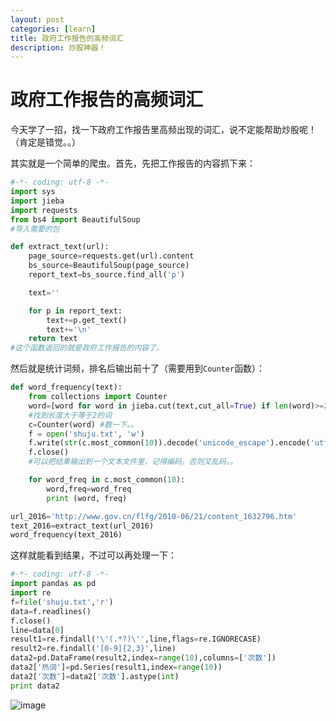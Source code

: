 ```yaml
---
layout: post  
categories: [learn]   
title: 政府工作报告的高频词汇  
description: 炒股神器！  
---
```


# 政府工作报告的高频词汇

今天学了一招，找一下政府工作报告里高频出现的词汇，说不定能帮助炒股呢！（肯定是错觉。。）

其实就是一个简单的爬虫。首先，先把工作报告的内容抓下来：

```python
#-*- coding: utf-8 -*-
import sys
import jieba
import requests
from bs4 import BeautifulSoup
#导入需要的包

def extract_text(url):
    page_source=requests.get(url).content
    bs_source=BeautifulSoup(page_source)
    report_text=bs_source.find_all('p')

    text=''

    for p in report_text:
        text+=p.get_text()
        text+='\n'
    return text
#这个函数返回的就是政府工作报告的内容了。
```
然后就是统计词频，排名后输出前十了（需要用到`Counter`函数）：

```python
def word_frequency(text):
    from collections import Counter
    word=[word for word in jieba.cut(text,cut_all=True) if len(word)>=2]
    #找到长度大于等于2的词
    c=Counter(word) #数一下。。
    f = open('shuju.txt', 'w')
    f.write(str(c.most_common(10)).decode('unicode_escape').encode('utf-8'))
    f.close()
    #可以把结果输出到一个文本文件里，记得编码，否则又乱码。。

    for word_freq in c.most_common(10):
        word,freq=word_freq
        print (word, freq)
```


```python
url_2016='http://www.gov.cn/flfg/2010-06/21/content_1632796.htm'
text_2016=extract_text(url_2016)
word_frequency(text_2016)
```

这样就能看到结果，不过可以再处理一下：


```python
#-*- coding: utf-8 -*-
import pandas as pd
import re
f=file('shuju.txt','r')
data=f.readlines()
f.close()
line=data[0]
result1=re.findall('\'(.*?)\'',line,flags=re.IGNORECASE)
result2=re.findall('[0-9]{2,3}',line)
data2=pd.DataFrame(result2,index=range(10),columns=['次数'])
data2['热词']=pd.Series(result1,index=range(10))
data2['次数']=data2['次数'].astype(int)
print data2
```
![image](http://liubj2016.github.io/Akuan/group/learn/images/hh.png)